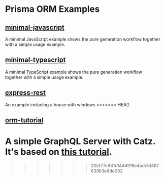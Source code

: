 # Prisma ORM Examples

## [minimal-javascript](https://github.com/prisma/orm-examples/tree/master/minimal-javascript)

A minimal JavaScript example shows the pure generation workflow together with a simple usage example.

## [minimal-typescript](https://github.com/prisma/orm-examples/tree/master/minimal-typescript)

A minimal TypeScript example shows the pure generation workflow together with a simple usage example.

## [express-rest](https://github.com/prisma/orm-examples/tree/master/express-rest)

An example including a house with windows
<<<<<<< HEAD

## [orm-tutorial](https://github.com/prisma/orm-examples/tree/master/orm-tutorial)

A simple GraphQL Server with Catz. It's based on [this tutorial](https://github.com/timsuchanek/orm-tutorial/tree/master).
=======
>>>>>>> 20bf77c641c1444918e4adc5f487639b3e6de002
